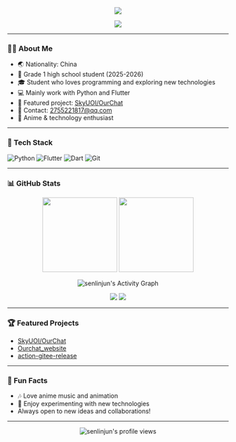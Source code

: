 <div align="center">
  <img src="https://capsule-render.vercel.app/api?type=waving&color=0:99e2fc,100:d896ff&height=200&section=header&text=Hi%2C%20I%27m%20senlinjun!&fontSize=45&fontAlignY=40&desc=Welcome%20to%20my%20GitHub%20profile!&descAlignY=60&descAlign=65"/>
</div>

<p align="center">
  <img src="https://readme-typing-svg.demolab.com?lines=Student;Passionate%20about%20Coding;Python%20%26%20Flutter%20Developer;Anime%20Fan;From%20China&font=Fira%20Code&width=500&height=40&duration=3500&pause=1500" />
</p>

---

### 🧑‍💻 About Me

- 🌏 Nationality: China
- 🏫 Grade 1 high school student (2025-2026)
- 🎓 Student who loves programming and exploring new technologies
- 💻 Mainly work with Python and Flutter
- 🌟 Featured project: [SkyUOI/OurChat](https://github.com/SkyUOI/OurChat)
- 📧 Contact: 2755221817@qq.com
- 🐾 Anime & technology enthusiast

---

### 🚀 Tech Stack

![Python](https://img.shields.io/badge/Python-3776AB?style=flat-square&logo=python&logoColor=white)
![Flutter](https://img.shields.io/badge/Flutter-02569B?style=flat-square&logo=flutter&logoColor=white)
![Dart](https://img.shields.io/badge/Dart-0175C2?style=flat-square&logo=dart&logoColor=white)
![Git](https://img.shields.io/badge/Git-F05032?style=flat-square&logo=git&logoColor=white)

---

### 📊 GitHub Stats

<p align="center">
  <img src="https://github-readme-stats.vercel.app/api?username=senlinjun&show_icons=true&theme=tokyonight&hide_title=true&count_private=true" height="170"/>
  <img src="https://github-readme-stats.vercel.app/api/top-langs/?username=senlinjun&layout=compact&theme=tokyonight&hide_title=true" height="170"/>
</p>

<p align="center">
  <img src="https://github-readme-activity-graph.vercel.app/graph?username=senlinjun&theme=react-dark" alt="senlinjun's Activity Graph"/>
</p>

<p align="center">
  <img src="https://github-profile-summary-cards.vercel.app/api/cards/profile-details?username=senlinjun&theme=tokyonight">
  <img src="https://github-profile-trophy.vercel.app/?username=senlinjun&theme=flat&row=1&column=6" />
</p>

---

### 🏆 Featured Projects

- [SkyUOI/OurChat](https://github.com/SkyUOI/OurChat)
- [Ourchat_website](https://github.com/SkyUOI/Ourchat_website)
- [action-gitee-release](https://github.com/senlinjun/action-gitee-release)

---

### 🌸 Fun Facts

- 🎶 Love anime music and animation
- 🧩 Enjoy experimenting with new technologies
- Always open to new ideas and collaborations!

---

<div align="center">
  <img src="https://komarev.com/ghpvc/?username=senlinjun&color=blueviolet" alt="senlinjun's profile views"/>
</div>
